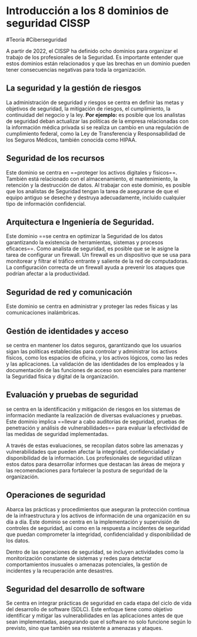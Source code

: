 # Introducción a los 8 dominios de seguridad CISSP
#Teoría #Ciberseguridad 

A partir de 2022, el CISSP ha definido ocho dominios para organizar el trabajo de los profesionales de la Seguridad. Es importante entender que estos dominios están relacionados y que las brechas en un dominio pueden tener consecuencias negativas para toda la organización.

## La seguridad y la gestión de riesgos
La administración de seguridad y riesgos se centra en definir las metas y objetivos de seguridad, la mitigación de riesgos, el cumplimiento, la continuidad del negocio y la ley. 
**Por ejemplo:** es posible que los analistas de seguridad deban actualizar las políticas de la empresa relacionadas con la información médica privada si se realiza un cambio en una regulación de cumplimiento federal, como la Ley de Transferencia y Responsabilidad de los Seguros Médicos, también conocida como HIPAA.
## Seguridad de los recursos
Este dominio se centra en ==proteger los activos digitales y físicos==. También está relacionado con el almacenamiento, el mantenimiento, la retención y la destrucción de datos. Al trabajar con este dominio, es posible que los analistas de Seguridad tengan la tarea de asegurarse de que el equipo antiguo se deseche y destruya adecuadamente, incluido cualquier tipo de información confidencial.
## Arquitectura e Ingeniería de Seguridad.
Este dominio ==se centra en optimizar la Seguridad de los datos garantizando la existencia de herramientas, sistemas y procesos eficaces==. Como analista de seguridad, es posible que se le asigne la tarea de configurar un firewall. Un firewall es un dispositivo que se usa para monitorear y filtrar el tráfico entrante y saliente de la red de computadoras. La configuración correcta de un firewall ayuda a prevenir los ataques que podrían afectar a la productividad.
## Seguridad de red y comunicación
Este dominio se centra en administrar y proteger las redes físicas y las comunicaciones inalámbricas. 
## Gestión de identidades y acceso
se centra en mantener los datos seguros, garantizando que los usuarios sigan las políticas establecidas para controlar y administrar los activos físicos, como los espacios de oficina, y los activos lógicos, como las redes y las aplicaciones. La validación de las identidades de los empleados y la documentación de las funciones de acceso son esenciales para mantener la Seguridad física y digital de la organización. 
## Evaluación y pruebas de seguridad
se centra en la identificación y mitigación de riesgos en los sistemas de información mediante la realización de diversas evaluaciones y pruebas. Este dominio implica ==llevar a cabo auditorías de seguridad, pruebas de penetración y análisis de vulnerabilidades== para evaluar la efectividad de las medidas de seguridad implementadas.

A través de estas evaluaciones, se recopilan datos sobre las amenazas y vulnerabilidades que pueden afectar la integridad, confidencialidad y disponibilidad de la información. Los profesionales de seguridad utilizan estos datos para desarrollar informes que destacan las áreas de mejora y las recomendaciones para fortalecer la postura de seguridad de la organización.
## Operaciones de seguridad
Abarca las prácticas y procedimientos que aseguran la protección continua de la infraestructura y los activos de información de una organización en su día a día. Este dominio se centra en la implementación y supervisión de controles de seguridad, así como en la respuesta a incidentes de seguridad que puedan comprometer la integridad, confidencialidad y disponibilidad de los datos.

Dentro de las operaciones de seguridad, se incluyen actividades como la monitorización constante de sistemas y redes para detectar comportamientos inusuales o amenazas potenciales, la gestión de incidentes y la recuperación ante desastres. 
## Seguridad del desarrollo de software
Se centra en integrar prácticas de seguridad en cada etapa del ciclo de vida del desarrollo de software (SDLC). Este enfoque tiene como objetivo identificar y mitigar las vulnerabilidades en las aplicaciones antes de que sean implementadas, asegurando que el software no solo funcione según lo previsto, sino que también sea resistente a amenazas y ataques.